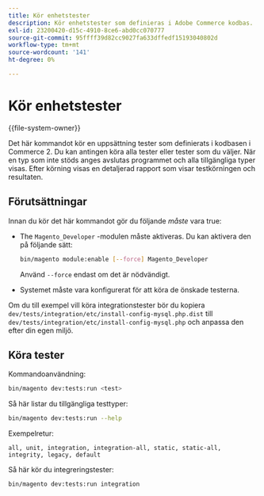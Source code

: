 ```yaml
---
title: Kör enhetstester
description: Kör enhetstester som definieras i Adobe Commerce kodbas.
exl-id: 23200420-d15c-4910-8ce6-abd0cc070777
source-git-commit: 95ffff39d82cc9027fa633dffedf15193040802d
workflow-type: tm+mt
source-wordcount: '141'
ht-degree: 0%

---
```


# Kör enhetstester

{{file-system-owner}}

Det här kommandot kör en uppsättning tester som definierats i kodbasen i Commerce 2. Du kan antingen köra alla tester eller tester som du väljer. När en typ som inte stöds anges avslutas programmet och alla tillgängliga typer visas. Efter körning visas en detaljerad rapport som visar testkörningen och resultaten.

## Förutsättningar

Innan du kör det här kommandot gör du följande _måste_ vara true:

- The `Magento_Developer` -modulen måste aktiveras. Du kan aktivera den på följande sätt:

   ```bash
   bin/magento module:enable [--force] Magento_Developer
   ```

   Använd `--force` endast om det är nödvändigt.

- Systemet måste vara konfigurerat för att köra de önskade testerna.

Om du till exempel vill köra integrationstester bör du kopiera `dev/tests/integration/etc/install-config-mysql.php.dist` till `dev/tests/integration/etc/install-config-mysql.php` och anpassa den efter din egen miljö.

## Köra tester

Kommandoanvändning:

```bash
bin/magento dev:tests:run <test>
```

Så här listar du tillgängliga testtyper:

```bash
bin/magento dev:tests:run --help
```

Exempelretur:

```terminal
all, unit, integration, integration-all, static, static-all, integrity, legacy, default
```

Så här kör du integreringstester:

```bash
bin/magento dev:tests:run integration
```
